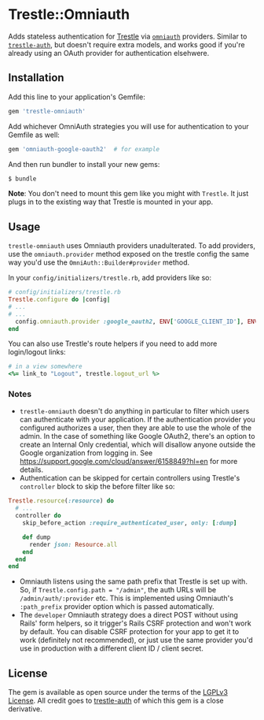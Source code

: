 # Trestle::Omniauth

Adds stateless authentication for [Trestle](https://trestle.io/) via [`omniauth`](https://github.com/omniauth/omniauth) providers. Similar to [`trestle-auth`](https://github.com/TrestleAdmin/trestle-auth), but doesn't require extra models, and works good if you're already using an OAuth provider for authentication elsehwere.

## Installation
Add this line to your application's Gemfile:

```ruby
gem 'trestle-omniauth'
```

Add whichever OmniAuth strategies you will use for authentication to your Gemfile as well:

```ruby
gem 'omniauth-google-oauth2'  # for example
```

And then run bundler to install your new gems:
```bash
$ bundle
```

__Note__: You don't need to mount this gem like you might with `Trestle`. It just plugs in to the existing way that Trestle is mounted in your app.

## Usage

`trestle-omniauth` uses Omniauth providers unadulterated. To add providers, use the `omniauth.provider` method exposed on the trestle config the same way you'd use the `OmniAuth::Builder#provider` method.

In your `config/initializers/trestle.rb`, add providers like so:

```ruby
# config/initializers/trestle.rb
Trestle.configure do |config|
# ...
# ...
  config.omniauth.provider :google_oauth2, ENV['GOOGLE_CLIENT_ID'], ENV['GOOGLE_CLIENT_SECRET']
end
```

You can also use Trestle's route helpers if you need to add more login/logout links:

```ruby
# in a view somewhere
<%= link_to "Logout", trestle.logout_url %>
```

### Notes

 - `trestle-omniauth` doesn't do anything in particular to filter which users can authenticate with your application. If the authentication provider you configured authorizes a user, then they are able to use the whole of the admin. In the case of something like Google OAuth2, there's an option to create an Internal Only credential, which will disallow anyone outside the Google organization from logging in. See https://support.google.com/cloud/answer/6158849?hl=en for more details.
 - Authentication can be skipped for certain controllers using Trestle's `controller` block to skip the before filter like so:

```ruby
Trestle.resource(:resource) do
  # ...
  controller do
    skip_before_action :require_authenticated_user, only: [:dump]

    def dump
      render json: Resource.all
    end
  end
end
```
 - Omniauth listens using the same path prefix that Trestle is set up with. So, if `Trestle.config.path = "/admin"`, the auth URLs will be `/admin/auth/:provider` etc. This is implemented using Omniauth's `:path_prefix` provider option which is passed automatically.
 - The `developer` Omniauth strategy does a direct POST without using Rails' form helpers, so it trigger's Rails CSRF protection and won't work by default. You can disable CSRF protection for your app to get it to work (definitely not recommended), or just use the same provider you'd use in production with a different client ID / client secret.

## License

The gem is available as open source under the terms of the [LGPLv3 License](https://opensource.org/licenses/LGPL-3.0). All credit goes to [trestle-auth](https://github.com/TrestleAdmin/trestle-auth) of which this gem is a close derivative.